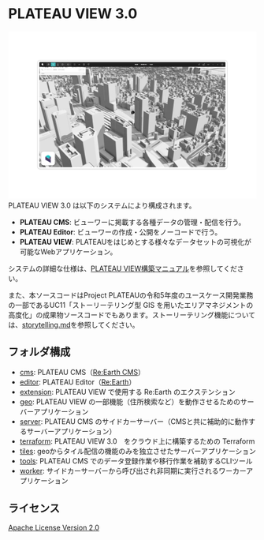 # PLATEAU VIEW 3.0
![thumbnail](./docs/thumbnail.png)
PLATEAU VIEW 3.0 は以下のシステムにより構成されます。

- **PLATEAU CMS**: ビューワーに掲載する各種データの管理・配信を行う。
- **PLATEAU Editor**: ビューワーの作成・公開をノーコードで行う。
- **PLATEAU VIEW**: PLATEAUをはじめとする様々なデータセットの可視化が可能なWebアプリケーション。

システムの詳細な仕様は、[PLATEAU VIEW構築マニュアル](https://www.mlit.go.jp/plateau/file/libraries/doc/plateau_doc_0009_ver04.pdf)を参照してください。

また、本ソースコードはProject PLATEAUの令和5年度のユースケース開発業務の一部であるUC11「ストーリーテリング型 GIS を用いたエリアマネジメントの高度化」の成果物ソースコードでもあります。ストーリーテリング機能については、[storytelling.md](./docs/storytelling.md)を参照してください。

## フォルダ構成

- [cms](cms): PLATEAU CMS（[Re:Earth CMS](https://github.com/reearth/reearth-cms)）
- [editor](editor): PLATEAU Editor（[Re:Earth](https://github.com/reearth/reearth)）
- [extension](extension): PLATEAU VIEW で使用する Re:Earth のエクステンション
- [geo](geo): PLATEAU VIEW の一部機能（住所検索など）を動作させるためのサーバーアプリケーション
- [server](server): PLATEAU CMS のサイドカーサーバー（CMSと共に補助的に動作するサーバーアプリケーション）
- [terraform](terraform): PLATEAU VIEW 3.0　をクラウド上に構築するための Terraform
- [tiles](tiles): geoからタイル配信の機能のみを独立させたサーバーアプリケーション
- [tools](tools): PLATEAU CMS でのデータ登録作業や移行作業を補助するCLIツール
- [worker](worker): サイドカーサーバーから呼び出され非同期に実行されるワーカーアプリケーション

## ライセンス

[Apache License Version 2.0](LICENSE)
